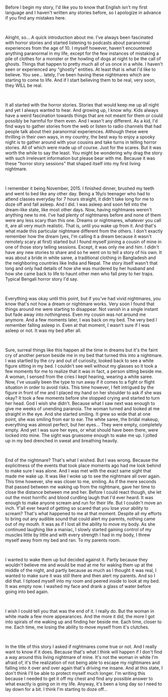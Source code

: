 Before I begin my story, I'd like you to know that English isn't my first language and I haven't written any stories before, so I apologize in advance if you find any mistakes here.

&#x200B;

Alright, so... A quick introduction about me. I've always been fascinated with horror stories and started listening to podcasts about paranormal experiences from the age of 10. I myself however, haven't encountered anything paranormal in my life, except for the few instances of mistaking a pile of clothes for a monster or the howling of dogs at night to be the call of ghosts. Things that happen to pretty much all of us once in a while. I haven't seen or experienced any "ghostly" entities. At least that is what I'd like to believe. You see... lately, I've been having these nightmares which are starting to come to life. And if I start believing them to be real, very soon, they WILL be real.

&#x200B;

It all started with the horror stories. Stories that  would keep me up all night and yet I always wanted to hear. And growing up, I know why. Kids always have a weird fascination towards things that are not meant for them or could possibly be harmful for them even. And I wasn't any different. As a kid, I'd find ways to gather stories from the web or listen to radio channels that had people talk about their paranormal experiences. Although these were thrilling in their own ways, in my country, the best way to enjoy a spooky night is to gather around with your cousins and take turns in telling horror stories. All of which were made up of course. Just for the scares. But it was worth the while to say the least. You might be wondering why drag the story with such irrelevant information but please bear with me. Because it was these "horror story sessions" that shaped itself into my first living nightmare.

&#x200B;

I remember it being November, 2015. I finished dinner, brushed my teeth and went to bed like any other day. Being a 16y/o teenager who had to attend classes everyday for 7 hours straight, it didn't take long for me to doze off and fall asleep. And I did. I was asleep and soon fell into the dream-like state, like most other days. Now, having nightmares weren't anything new to me. I've had plenty of nightmares before and none of them were any less scary than this one. Dreams or nightmares, whatever you call it, are all very much realistic. That is, until you wake up from it. And that's what made this particular nightmare different from the others. I don't exactly remember how the dream (yes, I'm calling it a dream because it wasn't remotely scary at first) started but I found myself joining a cousin of mine in one of those story telling sessions. Except, it was only me and him. I didn't have any new stories to share and so he went on to tell a story of his own. It was about a bride in white saree‌, a traditional clothing in Bangladesh and the neighboring countries like India and Nepal. The story itself wasn't that long and only had details of how she was murdered by her husband and how she came back to life to haunt other men who fall prey to her traps. Typical Bengali horror story I'd say. 

&#x200B;

Everything was okay until this point, but if you've had vivid nightmares, you know that's not how a dream or nightmare works. Very soon I found that things around me were starting to disappear. Not vanish in a single instant but fade away into nothingness. Even my cousin was not around me anymore. And a few moments later, I was back on my bed. The very bed I remember falling asleep in. Even at that moment, I wasn't sure if I was asleep or not. It was my bed after all.

&#x200B;

Sure, surreal things like this happen all the time in dreams but it's the faint cry of another person beside me in my bed that turned this into a nightmare. I was startled by the cry and out of curiosity, looked back to see a white figure sitting in my bed. I couldn't see well without my glasses so it took a few moments for me to realize that it was in fact, a person sitting beside me. A woman, I sensed from the cries I kept hearing, wearing a white saree. Now, I've usually been the type to run away if it comes to a fight or flight situation in order to avoid risks. This time however, I felt intrigued by the figure in front of me and I placed my hand on her shoulder to ask if she was okay? It took a few moments before she stopped crying and started to turn her head. God I wish she didn't. Because what I saw next was enough to give me weeks of unending paranoia. The woman turned and looked at me straight in the eye. And she started smiling. It grew so wide that at one point, she was smiling from ear to ear. The white saree, the bridal makeup, everything was almost perfect, but her eyes... They were empty, completely empty. And yet I was sure her eyes, or what should have been there, were locked into mine. The sight was gruesome enough to wake me up. I jolted up in my bed drenched in sweat and breathing heavily.

&#x200B;

End of the nightmare? That's what I wished. But I was wrong. Because the explicitness of the events that took place moments ago had me look behind to make sure I was alone. And I was met with the exact same sight that made me wake up. It was like I woke up to see the nightmare all over again. This time however, she was closer to me, smiling. As if the mere seconds that passed between me waking up from the nightmare, gave her time to close the distance between me and her. Before I could react though, she let out the most horrific and blood curdling laugh that I'd ever heard. It was enough to make anyone scream and run for their life. But I couldn't move an inch. Y'all ever heard of getting so scared that you lose your ability to scream? That's what happened to me at that moment. Despite all my efforts to bring out any audible sound that could alert my parents, nothing came out of my mouth. It was as if I lost all the ability to move my body. As she continued laughing like a maniac, I slowly started gaining control of my muscles little by little and with every strength I had in my body, I threw myself away from my bed and ran. To my parents room.

&#x200B;

I wanted to wake them up but decided against it. Partly because they wouldn't believe me and would be mad at me for waking them up at the middle of the night, and partly because as much as I thought it was real, I wanted to make sure it was still there and then alert my parents. And so I did that. I tiptoed myself into my room and peered inside to look at my bed. It was empty now. I washed my face and drank a glass of water before going into bed again.

&#x200B;

I wish I could tell you that was the end of it. I really do. But the woman in white made a few more appearances. And the more it did, the more I got into spirals of me waking up and finding her beside me. Each time, closer to me. Each time, me losing the ability to move myself from it's clutches.

&#x200B;

In the title of this story I asked if nightmares come true or not. And I really want to know if it does. Because that's what I think will happen if I don't find a way around this living nightmare of mine. It's not the woman in white I'm afraid of, it's the realization of not being able to escape my nightmares and falling into it over and over again that's driving me insane. And at this state, I don't think I'll be able to protect myself much longer. I'm writing this because I needed to get it off my chest and find any possible answer to what exactly is going on in my life. Anyway, it's been a long day so I need to lay down for a bit. I think I'm starting to doze off...